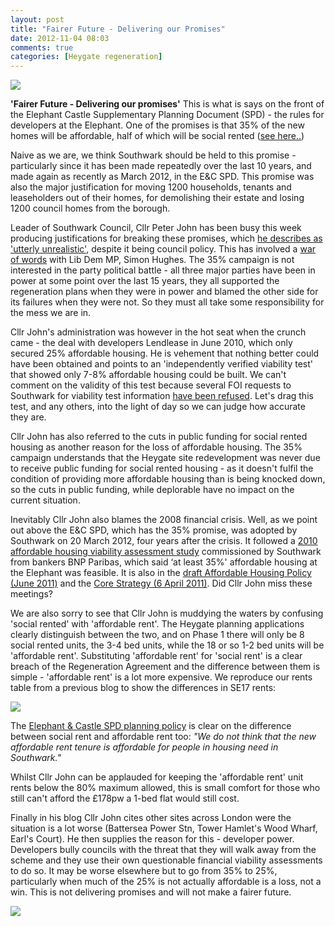 ```yaml
---
layout: post
title: "Fairer Future - Delivering our Promises"
date: 2012-11-04 08:03
comments: true
categories: [Heygate regeneration]
---
```

![](http://crappistmartin.github.io/images/spd.png)

__'Fairer Future - Delivering our promises'__
This is what is says on the front of the Elephant Castle Supplementary Planning Document (SPD) - the rules for developers at the Elephant. One of the promises is that 35% of the new homes will be affordable, half of which will be social rented ([see here..](http://crappistmartin.github.io/images/spdpg38.pdf))

Naive as we are, we think Southwark should be held to this promise - particularly since it has been made repeatedly over the last 10 years, and made again as recently as March 2012, in the E&C SPD. This promise was also the major justification for moving 1200 households, tenants and leaseholders out of their homes, for demolishing their estate and losing 1200 council homes from the borough.

Leader of Southwark Council, Cllr Peter John has been busy this week producing
justifications for breaking these promises, which [he describes as 'utterly unrealistic'](http://cllrpeterjohn.blogspot.co.uk/2012/10/social-housing-at-elephant-castle.html), despite it being council policy. This has involved a [war of words](http://crappistmartin.github.io/images/SHughesSLPOct2012.pdf) with Lib Dem MP, Simon Hughes. The 35% campaign is not interested in the party political battle - all three major parties have been in power at some point over the last 15 years, they all supported the regeneration plans when
they were in power and blamed the other side for its failures when they were not. So they must all take some responsibility for the mess we are in.

Cllr John's administration was however in the hot seat when the crunch came - the deal with developers Lendlease in June 2010, which only secured 25% affordable housing. He is vehement that nothing better could have been obtained and points to an 'independently verified viability test' that showed only 7-8% affordable housing could be built. We can't comment on the validity of this test because several FOI requests to Southwark for viability test information [have been refused](/2012-07-03-its-all-about-financial-viability/). Let's drag this test, and any others, into the light of day so we can judge how accurate they are.

Cllr John has also referred to the cuts in public funding for social rented housing as another reason for the loss of affordable housing. The 35% campaign understands that the Heygate site redevelopment was never due to receive public funding for social rented housing - as it doesn't fulfil the condition of providing more affordable housing than is being knocked down, so the cuts in public funding, while deplorable have no impact on the current situation.

Inevitably Cllr John also blames the 2008 financial crisis. Well, as we point out above the E&C SPD, which has the 35% promise, was adopted by Southwark on 20 March 2012, four years after the crisis. It followed a [2010 affordable housing viability assessment study](https://www.southwark.gov.uk/downloads/download/1822/southwark_affordable_housing_viability_study) commissioned by Southwark from bankers BNP Paribas, which said ‘at least 35%' affordable housing at the Elephant was feasible. It is also in the [draft Affordable Housing Policy (June 2011)](http://www.southwark.gov.uk/download/6069/draft_affordable_housing_spd_2011) and the [Core Strategy (6 April 2011)](http://www.southwark.gov.uk/downloads/download/1968/core_strategy_background_papers). Did Cllr John miss these meetings?

We are also sorry to see that Cllr John is muddying the waters by confusing 'social rented' with 'affordable rent'. The Heygate planning applications clearly distinguish between the two, and on Phase 1 there will only be 8 social rented units, the 3-4 bed units, while the 18 or so 1-2 bed units will be 'affordable rent'. Substituting 'affordable rent' for 'social rent' is a clear breach of the Regeneration Agreement and the difference between them is simple - 'affordable rent' is a lot more expensive. We reproduce our rents table from a previous blog to show the differences in SE17 rents:  
 
![](http://crappistmartin.github.io/images/se17rents.png) 

The [Elephant & Castle SPD planning policy](http://crappistmartin.github.io/images/spdpg39.pdf) is clear on the difference between social rent and affordable rent too: _"We do not think that the new affordable rent tenure is affordable for people in housing need in Southwark."_
 
Whilst Cllr John can be applauded for keeping the 'affordable rent' unit rents below the 80% maximum allowed, this is small comfort for those who still can't afford the £178pw a 1-bed flat would still cost.

Finally in his blog Cllr John cites other sites across London were the situation is a lot worse (Battersea Power Stn, Tower Hamlet's Wood Wharf, Earl's Court). He then supplies the reason for this - developer power. Developers bully councils with the threat that they will walk away from the scheme and they use their own questionable financial viability assessments to do so. It may be worse elsewhere but to go from 35% to 25%, particularly when much of the 25% is not actually affordable is a loss, not a win. This is not delivering promises and will not make a fairer future.

![](http://crappistmartin.github.io/images/fairerfuture.png) 
